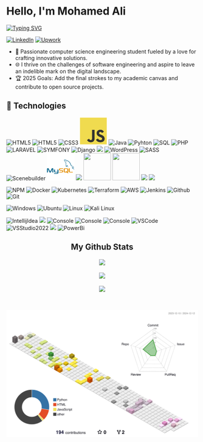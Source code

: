 # Hello, I'm Mohamed Ali 

[![Typing SVG](https://readme-typing-svg.herokuapp.com?font=Fira+Code&pause=1000&color=151385&width=540&lines=Final+Year+Computer+Science+Student+;Software+Engineering,DevOps+And+AI+Enthusiast)](https://git.io/typing-svg)

[![LinkedIn](https://img.shields.io/badge/linkedin-%230077B5.svg?&style=for-the-badge&logo=linkedin&logoColor=white)](https://www.linkedin.com/in/mohamed-ali-azouzi-software-devops-engineer/) 
[![Upwork](https://img.shields.io/badge/upwork-%231DB954.svg?&style=for-the-badge&logo=upwork&logoColor=white)](https://www.upwork.com/freelancers/~0196f8cbf625f2923f)


- 🚀 Passionate computer science engineering student fueled by a love for crafting innovative solutions.
- 🌐 I thrive on the challenges of software engineering and aspire to leave an indelible mark on the digital landscape.
- :trophy: 2025 Goals: Add the final strokes to my academic canvas and contribute to open source projects.
<!--- :dart: Wasting my time to save other people's time.-->


## :wrench: Technologies
![HTML5](https://img.icons8.com/color/72/c-plus-plus-logo.png)
![HTML5](https://img.icons8.com/color/72/html-5.png)
![CSS3](https://img.icons8.com/color/72/css3.png)
<img src="https://raw.githubusercontent.com/devicons/devicon/master/icons/javascript/javascript-original.svg"  width=72px height=72px>
![Java](https://img.icons8.com/color/72/java-coffee-cup-logo--v1.png)
![Pyhton](https://img.icons8.com/color/72/python)
![SQL](https://img.icons8.com/external-outline-juicy-fish/72/null/external-sql-coding-and-development-outline-outline-juicy-fish.png)
![PHP](https://img.icons8.com/color/72/php.png)
![LARAVEL](https://upload.vectorlogo.zone/logos/laravel/images/fd9bffa7-873e-4946-92bc-815ed69faeec.svg)
![SYMFONY](https://img.icons8.com/color/72/symfony.png)
![Django](https://img.icons8.com/color/72/django)
<img src="https://user-images.githubusercontent.com/25181517/121405754-b4f48f80-c95d-11eb-8893-fc325bde617f.png" width="72">
![WordPress](https://img.icons8.com/color/72/wordpress.png)
![SASS](https://img.icons8.com/color/72/sass.png)
![Scenebuilder](https://img.icons8.com/nolan/72/scene-builder.png)
<img src="https://raw.githubusercontent.com/devicons/devicon/master/icons/mysql/mysql-original-wordmark.svg" width=72px height=72px>
<img src="https://user-images.githubusercontent.com/25181517/182884177-d48a8579-2cd0-447a-b9a6-ffc7cb02560e.png" width="72">
<img src="https://www.vectorlogo.zone/logos/graphql/graphql-icon.svg" width=72px height=72px>
<img src="https://styles.redditmedia.com/t5_2rsc80/styles/communityIcon_ao8w1ey2od551.png" width=72px height=72px>
<img src="https://www.vectorlogo.zone/logos/apache_hadoop/apache_hadoop-ar21.svg" >
<img src="https://www.vectorlogo.zone/logos/apache_spark/apache_spark-ar21.svg" >

![NPM](https://img.icons8.com/color/72/npm.png)
![Docker](https://img.icons8.com/color/72/docker)
![Kubernetes](https://img.icons8.com/color/72/kubernetes)
![Terraform](https://img.icons8.com/color/72/terraform)
![AWS](https://cdn.iconscout.com/icon/free/png-512/free-aws-logo-icon-download-in-svg-png-gif-file-formats--cloud-computing-network-server-database-brand-pack-logos-icons-1583149.png?f=webp&w=72)
![Jenkins](https://img.icons8.com/color/72/jenkins)
![Github](https://img.icons8.com/ios-glyphs/72/github.png)
![Git](https://img.icons8.com/color/72/git.png)

 
![Windows](https://img.icons8.com/color/72/windows-10.png)
![Ubuntu](https://img.icons8.com/color/72/ubuntu--v1.png)
![Linux](https://img.icons8.com/color/72/linux.png)
![Kali Linux](https://img.icons8.com/color/72/kali-linux.png)

![IntellijIdea](https://img.icons8.com/color/72/intellij-idea.png)
<img src="https://user-images.githubusercontent.com/25181517/192108893-b1eed3c7-b2c4-4e1c-9e9f-c7e83637b33d.png" width="72">
![Console](https://img.icons8.com/color/72/console.png)
![Console](https://img.icons8.com/fluency/72/jupyter.png)
![Console](https://img.icons8.com/fluency/72/anaconda--v2.png)
![VSCode](https://img.icons8.com/color/72/visual-studio-code-2019.png)
![VSStudio2022](https://img.icons8.com/color/72/null/visual-studio--v2.png)
<img src="https://user-images.githubusercontent.com/25181517/192109061-e138ca71-337c-4019-8d42-4792fdaa7128.png" width="72">
![PowerBi](https://img.icons8.com/color/72/power-bi--v2.png)




</p>
  </a>
<h2 align="center">My Github Stats</h2>
<p align="center">
<img align="center" src="https://github-readme-stats.vercel.app/api/top-langs/?username=mohamedaliazouzi&layout=compact&theme=github_dark&langs_count=10&exclude_repo=kasweb">
<br>
<br>
<img align="center" src="https://github-readme-stats.vercel.app/api?username=mohamedaliazouzi&count_private=true&show_icons=trueline_height=21&theme=github_dark">	
<br>
<br>
<img align="center" src="https://github-readme-streak-stats.herokuapp.com/?user=mohamedaliazouzi&theme=holi-theme">
</p>
<br>
  <br>
 <img alt="snake eating my contribution" src="https://github.com/mohamedaliazouzi/mohamedaliazouzi/blob/main/profile-3d-contrib/profile-south-season-animate.svg">
<!-- markdownlint-enable MD033 -->
